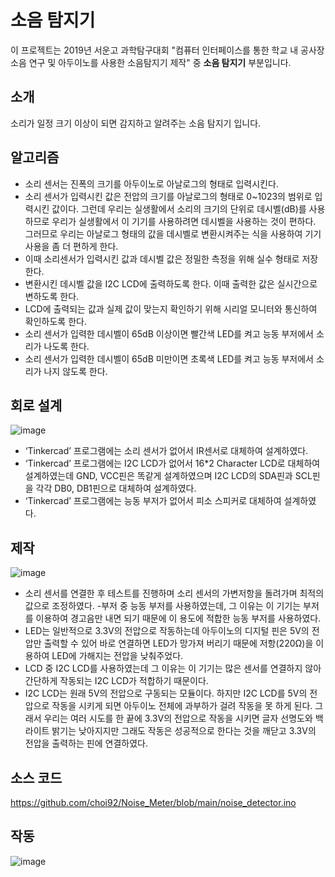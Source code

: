 # 소음 탐지기
이 프로젝트는 2019년 서운고 과학탐구대회 "컴퓨터 인터페이스를 통한 학교 내 공사장 소음 연구 및 아두이노를 사용한 소음탐지기 제작" 중 **소음 탐지기** 부분입니다.

## 소개
소리가 일정 크기 이상이 되면 감지하고 알려주는 소음 탐지기 입니다.

## 알고리즘
- 소리 센서는 진폭의 크기를 아두이노로 아날로그의 형태로 입력시킨다.
- 소리 센서가 입력시킨 값은 전압의 크기를 아날로그의 형태로 0~1023의 범위로 입력시킨 값이다. 그런데 우리는 실생활에서 소리의 크기의 단위로 데시벨(dB)를 사용하므로 우리가 실생활에서 이 기기를 사용하려면 데시벨을 사용하는 것이 편하다. 그러므로 우리는 아날로그 형태의 값을 데시벨로 변환시켜주는 식을 사용하여 기기 사용을 좀 더 편하게 한다.
- 이때 소리센서가 입력시킨 값과 데시벨 값은 정밀한 측정을 위해 실수 형태로 저장한다.
- 변환시킨 데시벨 값을 I2C LCD에 출력하도록 한다. 이때 출력한 값은 실시간으로 변하도록 한다.
- LCD에 출력되는 값과 실제 값이 맞는지 확인하기 위해 시리얼 모니터와 통신하여 확인하도록 한다.
- 소리 센서가 입력한 데시벨이 65dB 이상이면 빨간색 LED를 켜고 능동 부저에서 소리가 나도록 한다.
- 소리 센서가 입력한 데시벨이 65dB 미만이면 초록색 LED를 켜고 능동 부저에서 소리가 나지 않도록 한다.

## 회로 설계
![image](https://user-images.githubusercontent.com/65582244/132721730-7dd44ea7-d4f1-469d-b41f-6721e9349f6e.png)
- ‘Tinkercad’ 프로그램에는 소리 센서가 없어서 IR센서로 대체하여 설계하였다.
- ‘Tinkercad’ 프로그램에는 I2C LCD가 없어서 16*2 Character LCD로 대체하여 설계하였는데 GND, VCC핀은 똑같게 설계하였으며 I2C LCD의 SDA핀과 SCL핀을 각각 DB0, DB1핀으로 대체하여 설계하였다.
- ‘Tinkercad’ 프로그램에는 능동 부저가 없어서 피소 스피커로 대체하여 설계하였다.

## 제작
![image](https://user-images.githubusercontent.com/65582244/132722046-7634c18a-38a2-4eea-a65c-38d9932f54ee.png)
- 소리 센서를 연결한 후 테스트를 진행하며 소리 센서의 가변저항을 돌려가며 최적의 값으로 조정하였다.
-부저 중 능동 부저를 사용하였는데, 그 이유는 이 기기는 부저를 이용하여 경고음만 내면 되기 때문에 이 용도에 적합한 능동 부저를 사용하였다.
- LED는 일반적으로 3.3V의 전압으로 작동하는데 아두이노의 디지털 핀은 5V의 전압만 출력할 수 있어 바로 연결하면 LED가 망가져 버리기 때문에 저항(220Ω)을 이용하여 LED에 가해지는 전압을 낮춰주었다.
- LCD 중 I2C LCD를 사용하였는데 그 이유는 이 기기는 많은 센서를 연결하지 않아 간단하게 작동되는 I2C LCD가 적합하기 때문이다.
- I2C LCD는 원래 5V의 전압으로 구동되는 모듈이다. 하지만 I2C LCD를 5V의 전압으로 작동을 시키게 되면 아두이노 전체에 과부하가 걸려 작동을 못 하게 된다. 그래서 우리는 여러 시도를 한 끝에 3.3V의 전압으로 작동을 시키면 글자 선명도와 백라이트 밝기는 낮아지지만 그래도 작동은 성공적으로 한다는 것을 깨닫고 3.3V의 전압을 출력하는 핀에 연결하였다.

## 소스 코드
https://github.com/choi92/Noise_Meter/blob/main/noise_detector.ino

## 작동
![image](https://user-images.githubusercontent.com/65582244/132722400-ebd8463e-e815-4857-9772-4978255ec7d7.png)

